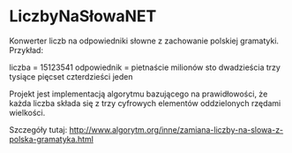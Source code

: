 LiczbyNaSłowaNET
================

Konwerter liczb na odpowiedniki słowne z zachowanie polskiej gramatyki. 
Przykład: 

liczba = 15123541
odpowiednik =  pietnaście milionów sto dwadzieścia trzy tysiące pięcset czterdzieści jeden

Projekt jest implementacją algorytmu bazującego na prawidłowości, że każda liczba składa się z trzy cyfrowych elementów oddzielonych rzędami wielkości.

Szczegóły tutaj: http://www.algorytm.org/inne/zamiana-liczby-na-slowa-z-polska-gramatyka.html

